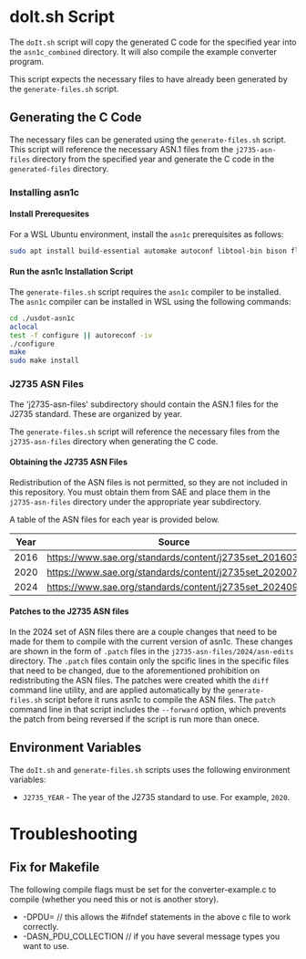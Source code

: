 # doIt.sh Script
The `doIt.sh` script will copy the generated C code for the specified year into the `asn1c_combined` directory. It will also compile the example converter program.

This script expects the necessary files to have already been generated by the `generate-files.sh` script.

## Generating the C Code
The necessary files can be generated using the `generate-files.sh` script. This script will reference the necessary ASN.1 files from the `j2735-asn-files` directory from the specified year and generate the C code in the `generated-files` directory.

### Installing asn1c

#### Install Prerequesites
For a WSL Ubuntu environment, install the `asn1c` prerequisites as follows:

```bash
sudo apt install build-essential automake autoconf libtool-bin bison flex
```

#### Run the asn1c Installation Script
The `generate-files.sh` script requires the `asn1c` compiler to be installed. The `asn1c` compiler can be installed in WSL using the following commands:

```bash
cd ./usdot-asn1c
aclocal
test -f configure || autoreconf -iv
./configure
make
sudo make install
```

### J2735 ASN Files
The 'j2735-asn-files' subdirectory should contain the ASN.1 files for the J2735 standard. These are organized by year.

The `generate-files.sh` script will reference the necessary files from the `j2735-asn-files` directory when generating the C code.

#### Obtaining the J2735 ASN Files
Redistribution of the ASN files is not permitted, so they are not included in this repository. You must obtain them from SAE and place them in the `j2735-asn-files` directory under the appropriate year subdirectory.

A table of the ASN files for each year is provided below.

| Year | Source |
| ---- | ----------- |
| 2016 | https://www.sae.org/standards/content/j2735set_201603/ |
| 2020 | https://www.sae.org/standards/content/j2735set_202007/ |
| 2024 | https://www.sae.org/standards/content/j2735set_202409/ |

#### Patches to the J2735 ASN files

In the 2024 set of ASN files there are a couple changes that need to be made for them to compile with the current version of asn1c.  These changes are shown in the form of `.patch` files in the `j2735-asn-files/2024/asn-edits` directory.  The `.patch` files contain only the spcific lines in the specific files that need to be changed, due to the aforementioned prohibition on redistributing the ASN files.  The patches were created whith the `diff` command line utility, and are applied automatically by the `generate-files.sh` script before it runs asn1c to compile the ASN files.  The `patch` command line in that script includes the `--forward` option, which prevents the patch from being reversed if the script is run more than onece.

## Environment Variables
The `doIt.sh` and `generate-files.sh` scripts uses the following environment variables:
- `J2735_YEAR` - The year of the J2735 standard to use. For example, `2020`.

# Troubleshooting
## Fix for Makefile

The following compile flags must be set for the converter-example.c to compile (whether you need this or not is another story).

- -DPDU=<something>     // this allows the #ifndef statements in the above c file to work correctly.
- -DASN_PDU_COLLECTION  // if you have several message types you want to use.

